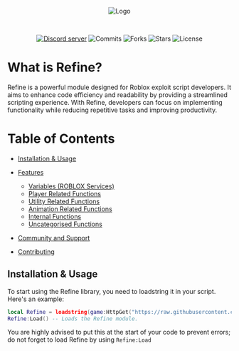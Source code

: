 


<div align="center">

![Logo](https://media.discordapp.net/attachments/1047624099565949079/1113601108565303407/1zKKPGX.png)


<div>&nbsp;</div>


[![Discord server](https://img.shields.io/discord/1047610578740465684?label=Discord&logo=Discord&logoColor=white&style=for-the-badge)](https://discord.gg/r5VaTq5V "A Discord server where people can discuss Adonis related stuff and talk.") 
![Commits](https://img.shields.io/github/commit-activity/t/synnyyy/refine?style=for-the-badge)
![Forks](https://img.shields.io/github/forks/synnyyy/refine?style=for-the-badge)
![Stars](https://img.shields.io/github/stars/synnyyy/refine?style=for-the-badge)
![License](https://img.shields.io/endpoint?label=License&logoColor=blue&style=for-the-badge&url=https%3A%2F%2Fpastebin.com%2Fraw%2F54sUYpzT)



</div>


# What is Refine?
Refine is a powerful module designed for Roblox exploit script developers. It aims to enhance code efficiency and readability by providing a streamlined scripting experience. With Refine, developers can focus on implementing functionality while reducing repetitive tasks and improving productivity.

# Table of Contents

- [Installation & Usage](#installation-&-usage)
- [Features](#features)
  - [Variables (ROBLOX Services)](#variables-)
  - [Player Related Functions](#player-functions)
  - [Utility Related Functions](#utility-functions)
  - [Animation Related Functions](#animation-functions)
  - [Internal Functions](#uncategorised-functions)
  - [Uncategorised Functions](#uncategorised-functions)

- [Community and Support](#community-and-support)
- [Contributing](#contributing)



## Installation & Usage

To start using the Refine library, you need to loadstring it in your script. Here's an example:

```lua
local Refine = loadstring(game:HttpGet("https://raw.githubusercontent.com/synnyyy/refine/main/project.lua", true))()
Refine:Load() -- Loads the Refine module.
```
You are highly advised to put this at the start of your code to prevent errors; do not forget to load Refine by using ``Refine:Load``


